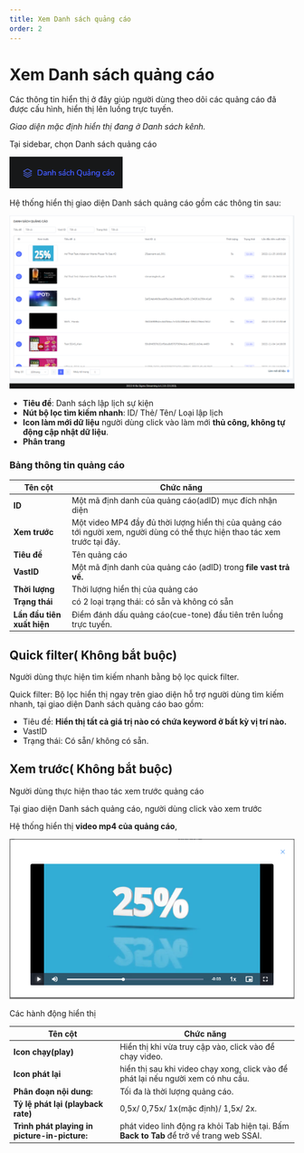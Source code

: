 ```yaml
---
title: Xem Danh sách quảng cáo
order: 2
---
```

# Xem Danh sách quảng cáo

Các thông tin hiển thị ở đây giúp người dùng theo dõi các quảng cáo đã được cấu hình, hiển thị lên luồng trực tuyến.

*Giao diện mặc định hiển thị đang ở Danh sách kênh.*

 Tại sidebar, chọn Danh sách quảng cáo

![](../image/sidebar-ad-list.png)

Hệ thống hiển thị giao diện Danh sách quảng cáo gồm các thông tin sau:

![](../image/ui-ad-list.png)

* **Tiêu đề**: Danh sách lập lịch sự kiện
* **Nút bộ lọc tìm kiếm nhanh**: ID/ Thẻ/ Tên/ Loại lập lịch 
* **Icon làm mới dữ liệu** người dùng click vào làm mới **thủ công, không tự động cập nhật dữ liệu**.
* **Phân trang**

### Bảng thông tin quảng cáo

| Tên cột        | Chức năng                                                    |
| -------------- | ------------------------------------------------------------ |
| **ID**         | Một mã định danh của quảng cáo(adID) mục đích nhận diện |
| **Xem trước**        | Một video MP4 đầy đủ thời lượng hiển thị của quảng cáo tới người xem, người dùng có thể thực hiện thao tác xem trước tại đây.                          |
| **Tiêu đề**      | Tên quảng cáo  |
| **VastID** | Một mã định danh của quảng cáo (adID) trong **file vast trả về.**               |
| **Thời lượng**   | Thời lượng hiển thị của quảng cáo  |
| **Trạng thái**   | có 2 loại trạng thái: có sẵn và không có sẵn |
| **Lần đầu tiên xuất hiện**  | Điểm đánh dấu quảng cáo(cue-tone) đầu tiên trên luồng trực tuyến. |


## Quick filter( Không bắt buộc) 
Người dùng thực hiện tìm kiếm nhanh bằng bộ lọc quick filter.

Quick filter: Bộ lọc hiển thị ngay trên giao diện hỗ trợ người dùng tìm kiếm nhanh, tại giao diện Danh sách quảng cáo bao gồm:
   * Tiêu đề: **Hiển thị tất cả giá trị nào có chứa keyword ở bất kỳ vị trí nào.**
   * VastID
   * Trạng thái: Có sẵn/ không có sẵn.

## Xem trước( Không bắt buộc) 
Người dùng thực hiện thao tác xem trước quảng cáo

Tại giao diện Danh sách quảng cáo, người dùng click vào xem trước

Hệ thống hiển thị **video mp4 của quảng cáo**, 

![](../image/ad-preview.png)

Các hành động hiển thị


| Tên cột        | Chức năng                                                    |
| -------------- | ------------------------------------------------------------ |
| **Icon chạy(play)**         | Hiển thị khi vừa truy cập vào, click vào để chạy video. |
| **Icon phát lại**        | hiển thị sau khi video chạy xong, click vào để phát lại nếu người xem có nhu cầu.                          |
| **Phân đoạn nội dung:**      | Tối đa là thời lượng quảng cáo. |
| **Tỷ lệ phát lại (playback rate)** | 0,5x/ 0,75x/ 1x(mặc định)/ 1,5x/ 2x.               |
| **Trình phát playing in picture-in-picture:**   | phát video linh động ra khỏi Tab hiện tại. Bấm **Back to Tab** để trở về trang web SSAI.  |